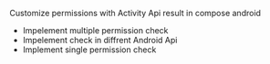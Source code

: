 Customize permissions with Activity Api result in compose android 
 - Impelement multiple permission check
 - Impelement check in diffrent Android Api
 - Implement single permission check
